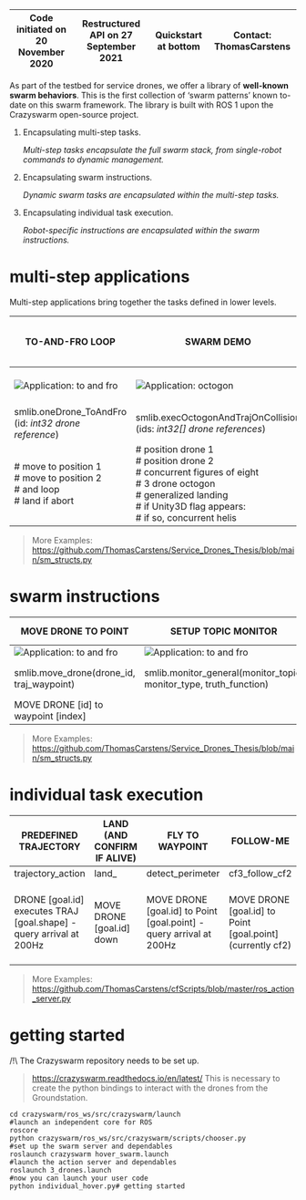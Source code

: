 
| Code initiated on 20 November 2020 | Restructured API on 27 September 2021 | Quickstart at bottom | Contact: ThomasCarstens |
| -- | -- | -- | -- |

As part of the testbed for service drones, we offer a library of **well-known swarm behaviors**. This is the first collection of ‘swarm patterns’ known to-date on this swarm framework. The library is built with ROS 1 upon the Crazyswarm open-source project. 

1. Encapsulating multi-step tasks.

    *Multi-step tasks encapsulate the full swarm stack, from single-robot commands to dynamic management.*

2. Encapsulating swarm instructions.

    *Dynamic swarm tasks are encapsulated within the multi-step tasks.*

3. Encapsulating individual task execution.

    *Robot-specific instructions are encapsulated within the swarm instructions.*




# multi-step applications
Multi-step applications bring together the tasks defined in lower levels.

| TO-AND-FRO LOOP | SWARM DEMO | DRONES & MIXED REALITY DEMO |
|-- | -- | -- |
|![Application: to and fro](/full_applications/to_and_fro.png "To and Fro") | ![Application: octogon](/full_applications/swarm_demo.png "Octogon") | ![Application: octogon](/full_applications/trajectory_diagram.png "Octogon") |
| smlib.oneDrone_ToAndFro (id: _int32 drone reference_) | smlib.execOctogonAndTrajOnCollision (ids: _int32[] drone references_) | |
| # move to position 1<br># move to position 2<br># and loop<br># land if abort | # position drone 1<br># position drone 2<br># concurrent figures of eight<br># 3 drone octogon<br># generalized landing<br># if Unity3D flag appears:<br># if so, concurrent helis | |

> More Examples: https://github.com/ThomasCarstens/Service_Drones_Thesis/blob/main/sm_structs.py

<!-- 
## Usage
Each state machine can be executed on a separate thread.
    sm0 = smlib.execOctogonAndTrajOnCollision (ids = [1, 2, 4])
    smlib.start_sm_on_thread(sm0)

## Development
A state machine like the one above would be composed of different States. For instance:

    smach.StateMachine.add('FIG8_EXECUTE', fig8_sm, transitions={'succeeded' : 'land_all', 
                                                                'aborted' : 'land_all', 
                                                            'preempted' : 'land_all'}) 
    #the smach library is a procedural task-based framework for python
    # in this case, fig8_sm is a swarm instruction. This is covered in the next section.

> SMACH DOCS TO READ -->

# swarm instructions

| MOVE DRONE TO POINT | SETUP TOPIC MONITOR | LAND GROUP | CONCURRENT SHAPES | FLY OCTOGON WITH GROUP | SETUP CONCURRENCE WITH MONITOR | 
|-- | -- | -- | -- | -- | -- | 
|![Application: to and fro](/action_server/go_home.png "To and Fro") | ![Application: to and fro](/action_server/traj_selector.png "To and Fro") | | | | |
| smlib.move_drone(drone_id, traj_waypoint) | smlib.monitor_general(monitor_topic, monitor_type, truth_function) | smlib.land_group(selected_drones, traj_waypoint) | smlib.concurrent_trajs(selected_drones, traj_id) | octogon_all_drones(selected_drones, waypoint_array, order_array) | monitored_trajs(internal_sm, internal_name, monitor_sm, monitor_name) | 
| MOVE DRONE [id] to waypoint [index] |   | Land all the drones to their respective points | CONCURRENT Fo8s CONTAINER # Using all the ids currently running. | | |



> More Examples: https://github.com/ThomasCarstens/Service_Drones_Thesis/blob/main/sm_structs.py
<!-- ## Usage
Our API packages swarm instructions, ie. commands with their own internal task management.

    fig8_sm = concurrent_trajs(selected_drones = [1, 2, 4], traj_id = 8)
    # where concurrent_trajs(...) is defined below.

## Development
Note how concurrent_trajs(...) returns a particular State of States. 

    def concurrent_trajs(self, selected_drones, traj_id):
        """FIG8_EXECUTE""" 
        figure = Concurrence(['succeeded', 'aborted', 'preempted'], 'succeeded')
        with figure:
            for drone_id in selected_drones:
                Concurrence.add('FIG8_EXECUTE_drone'+str(id),
                SimpleActionState('fig8_drone'+str(id),
                                doTrajAction, goal = doTrajGoal(shape = traj_id, id = drone_id)))
        return figure
 -->

# individual task execution


| PREDEFINED TRAJECTORY | LAND (AND CONFIRM IF ALIVE) | FLY TO WAYPOINT | FOLLOW-ME | RANDOM WALK |
|-- | -- | -- | -- | -- |
| trajectory_action | land_   | detect_perimeter | cf3_follow_cf2 | random_walk |
| DRONE [goal.id] executes TRAJ [goal.shape] - query arrival at 200Hz | MOVE DRONE [goal.id] down   | MOVE DRONE [goal.id] to Point [goal.point] - query arrival at 200Hz | MOVE DRONE [goal.id] to Point [goal.point] (currently cf2)  | MOVE DRONE [goal.id] to Point [goal.point] (currently random) |

> More Examples: https://github.com/ThomasCarstens/cfScripts/blob/master/ros_action_server.py

<!-- ## Usage
Within a particular swarm instruction, come calls to perform tasks. The python actionlib library references an instruction (here 'fig8_drone1', 'fig8_drone2'... and it is conveniently wrapped into a SimpleActionState to interface with the smach library.

    SimpleActionState('fig8_drone'+str(id),
                      doTrajAction, 
                      goal = doTrajGoal(shape = traj_id, id = drone_id)))

## Development
SimpleActionState communicates the task to the ROS Action Server, which performs the robot instructions. This allows for a truly asynchronous management of tasks, thus the execution of tasks remains separate.

    for drone in self.allcfs.crazyflies:                              
        if drone.id == goal.id: #id is a goal argument
            drone.takeoff(targetHeight=0.6, duration=3.0)
            drone.goTo(self.waypoint, yaw=0, duration=3.0)

These robot instructions are encapsulated within a server callback.
The server informs the execution with **feedback** and **result** data.
 -->


# getting started

/!\ The Crazyswarm repository needs to be set up.
> https://crazyswarm.readthedocs.io/en/latest/
This is necessary to create the python bindings to interact with the drones from the Groundstation.

    cd crazyswarm/ros_ws/src/crazyswarm/launch
    #launch an independent core for ROS
    roscore
    python crazyswarm/ros_ws/src/crazyswarm/scripts/chooser.py
    #set up the swarm server and dependables
    roslaunch crazyswarm hover_swarm.launch
    #launch the action server and dependables
    roslaunch 3_drones.launch
    #now you can launch your user code
    python individual_hover.py# getting started

